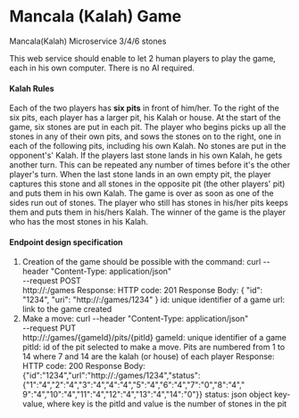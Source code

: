 # Mancala (Kalah) Game
Mancala(Kalah) Microservice 3/4/6 stones 

This web service should enable to let 2 human players to play the game, each in his own computer. There is no AI
required.
#### Kalah Rules
Each of the two players has **six pits** in front of him/her. To the right of the six pits, each player has a larger pit, his
Kalah or house.
At the start of the game, six stones are put in each pit.
The player who begins picks up all the stones in any of their own pits, and sows the stones on to the right, one in
each of the following pits, including his own Kalah. No stones are put in the opponent's' Kalah. If the players last
stone lands in his own Kalah, he gets another turn. This can be repeated any number of times before it's the other
player's turn.
When the last stone lands in an own empty pit, the player captures this stone and all stones in the opposite pit (the
other players' pit) and puts them in his own Kalah.
The game is over as soon as one of the sides run out of stones. The player who still has stones in his/her pits keeps
them and puts them in his/hers Kalah. The winner of the game is the player who has the most stones in his Kalah.
#### Endpoint design specification
1. Creation of the game should be possible with the command:
 curl --header "Content-Type: application/json" \
 --request POST \
 http://<host>:<port>/games
 Response:
 HTTP code: 201
 Response Body: { "id": "1234", "uri": "http://<host>:<port>/games/1234" }
id: unique identifier of a game
url: link to the game created
2. Make a move:
 curl --header "Content-Type: application/json" \
 --request PUT \
 http://<host>:<port>/games/{gameId}/pits/{pitId}
gameId: unique identifier of a game
pitId: id of the pit selected to make a move. Pits are numbered from 1 to 14 where 7 and 14 are the kalah (or house)
of each player
 Response:
 HTTP code: 200
 Response Body:
{"id":"1234","url":"http://<host>:<port>/games/1234","status":{"1":"4","2":"4","3":"4","4":"4","5":"4","6":"4","7":"0","8":"4","
9":"4","10":"4","11":"4","12":"4","13":"4","14":"0"}}
status: json object key-value, where key is the pitId and value is the number of stones in the pit
